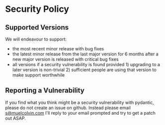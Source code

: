 # Security Policy

## Supported Versions

We will endeavour to support:
* the most recent minor release with bug fixes
* the latest minor release from the last major version
  for 6 months after a new major version is released with critical bug fixes
* all versions if a security vulnerability is found provided 1) upgrading to a later version is non-trivial 2)
  sufficient people are using that version to make support worthwhile

## Reporting a Vulnerability

If you find what you think might be a security vulnerability with pydantic,
please do not create an issue on github. Instead please email s@muelcolvin.com
I'll reply to your email prompted and try to get a patch out ASAP.
